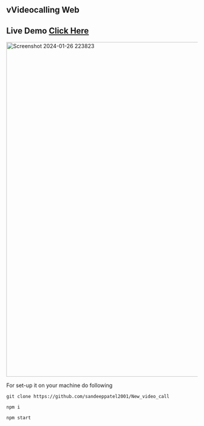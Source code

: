﻿## vVideocalling Web
## Live Demo [Click Here](https://sandeepcall.adaptable.app)
<img width="880" alt="Screenshot 2024-01-26 223823" src="https://github.com/sandeeppatel2001/New_video_call/assets/95873801/b3eaabc1-ff14-41e4-b29f-d08795a9aac7">

For set-up it on your machine do following
```
git clone https://github.com/sandeeppatel2001/New_video_call
```
```
npm i
```
```
npm start
```
